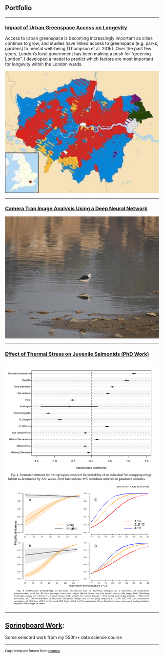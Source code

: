 ## Portfolio

---

### [Impact of Urban Greenspace Access on Longevity](https://github.com/KimSB80/Predicting-Longevity-Using-Urban-Greenspace-)
Access to urban greenspace is becoming increasingly important as cities continue to grow, and studies have linked access to greenspace (e.g. parks, gardens) to mental well-being (Thompson et al. 2016). Over the past few years, London’s local government has been making a push for “greening London”. I developed a model to predict which factors are most important for longevity within the London wards.

<img width="600" height="400" src="images/GreenspaceProject.jpg?raw=true"/>

---
### [Camera Trap Image Analysis Using a Deep Neural Network](https://github.com/KimSB80/Wildlife-Image-Processing)
<img width="600" height="400" src="images/WildlifeImaging.jpg?raw=true"/>

---
### [Effect of Thermal Stress on Juvenile Salmonids (PhD Work)](http://example.com/)
<img width="600" height="400" src="images/PhDwork2.png?raw=true"/>
<img width="600" height="400" src="images/PhDwork1.png?raw=true"/>

---
## [Springboard Work](https://github.com/KimSB80/Springboard-Case-Studies):
Some selected work from my 550hr+ data science course



---
<p style="font-size:11px">Page template forked from <a href="https://github.com/evanca/quick-portfolio">evanca</a></p>
<!-- Remove above link if you don't want to attibute -->

